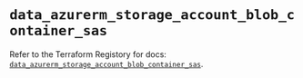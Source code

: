 # `data_azurerm_storage_account_blob_container_sas`

Refer to the Terraform Registory for docs: [`data_azurerm_storage_account_blob_container_sas`](https://registry.terraform.io/providers/hashicorp/azurerm/3.70.0/docs/data-sources/storage_account_blob_container_sas).
